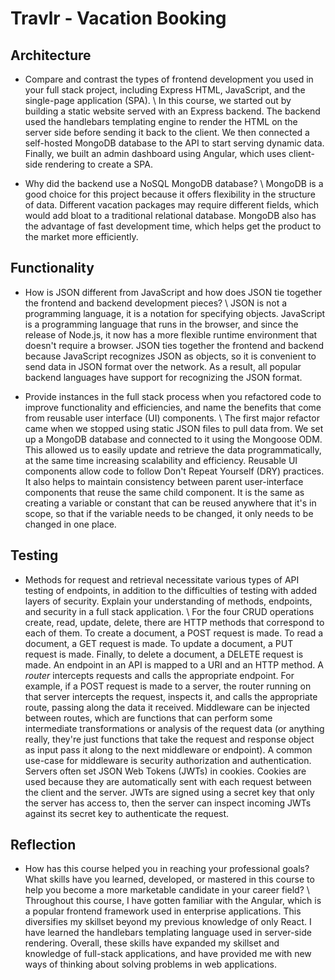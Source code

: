 # Travlr - Vacation Booking

## Architecture

- Compare and contrast the types of frontend development you used in your full
  stack project, including Express HTML, JavaScript, and the single-page
  application (SPA). \\
  In this course, we started out by building a static website served with an
  Express backend. The backend used the handlebars templating engine to render
  the HTML on the server side before sending it back to the client. We then connected
  a self-hosted MongoDB database to the API to start serving dynamic data. Finally,
  we built an admin dashboard using Angular, which uses client-side rendering to
  create a SPA.

- Why did the backend use a NoSQL MongoDB database? \\
  MongoDB is a good choice for this project because it offers flexibility in
  the structure of data. Different vacation packages may require different
  fields, which would add bloat to a traditional relational database.
  MongoDB also has the advantage of fast development time, which helps get the
  product to the market more efficiently.

## Functionality

- How is JSON different from JavaScript and how does JSON tie together the
  frontend and backend development pieces? \\
  JSON is not a programming language, it is a notation for specifying objects.
  JavaScript is a programming language that runs in the browser, and since the
  release of Node.js, it now has a more flexible runtime environment that
  doesn't require a browser. JSON ties together the frontend and backend
  because JavaScript recognizes JSON as objects, so it is convenient to send
  data in JSON format over the network. As a result, all popular backend
  languages have support for recognizing the JSON format.

- Provide instances in the full stack process when you refactored code to
  improve functionality and efficiencies, and name the benefits that come from
  reusable user interface (UI) components. \\
  The first major refactor came when we stopped using static JSON files to
  pull data from. We set up a MongoDB database and connected to it using the
  Mongoose ODM. This allowed us to easily update and retrieve the data
  programmatically, at the same time increasing scalability and efficiency.
  Reusable UI components allow code to follow Don't Repeat Yourself (DRY)
  practices. It also helps to maintain consistency between parent
  user-interface components that reuse the same child component. It is the
  same as creating a variable or constant that can be reused anywhere that
  it's in scope, so that if the variable needs to be changed, it only needs to
  be changed in one place.

## Testing

- Methods for request and retrieval necessitate various types of API testing of
  endpoints, in addition to the difficulties of testing with added layers of security.
  Explain your understanding of methods, endpoints, and security in a full
  stack application. \\
  For the four CRUD operations create, read, update, delete, there are HTTP methods
  that correspond to each of them. To create a document, a POST request is
  made. To read a document, a GET request is made. To update a document, a PUT
  request is made. Finally, to delete a document, a DELETE request is made. An
  endpoint in an API is mapped to a URI and an HTTP method. A _router_
  intercepts requests and calls the appropriate endpoint. For example, if a
  POST request is made to a server, the router running on that server
  intercepts the request, inspects it, and calls the appropriate route, passing
  along the data it received. Middleware can be injected between routes, which
  are functions that can perform some intermediate transformations or analysis
  of the request data (or anything really, they're just functions that take the
  request and response object as input pass it along to the next middleware or
  endpoint). A common use-case for middleware is security authorization and
  authentication. Servers often set JSON Web Tokens (JWTs) in cookies. Cookies
  are used because they are automatically sent with each request between the
  client and the server. JWTs are signed using a secret key that only the server
  has access to, then the server can inspect incoming JWTs against its secret
  key to authenticate the request.

## Reflection

- How has this course helped you in reaching your professional goals? What
  skills have you learned, developed, or mastered in this course to help you
  become a more marketable candidate in your career field? \\
  Throughout this course, I have gotten familiar with the Angular, which is
  a popular frontend framework used in enterprise applications. This diversifies
  my skillset beyond my previous knowledge of only React. I have learned the
  handlebars templating language used in server-side rendering. Overall, these
  skills have expanded my skillset and knowledge of full-stack applications, and
  have provided me with new ways of thinking about solving problems in web applications.

